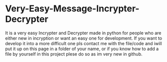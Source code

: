 # Very-Easy-Message-Incrypter-Decrypter
It is a very easy Incrypter and Decrypter made in python for people who are either new in incryption or want an easy one for development.
If you want to develop it into a more difficult one pls contact me with the file/code and iwill put it up on this page in a folder of your name, or if you know how to add a file by yourself in this project plese do so as im very new in github.

